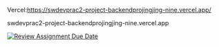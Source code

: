 Vercel:https://swdevprac2-project-backendprojingjing-nine.vercel.app/



swdevprac2-project-backendprojingjing-nine.vercel.app

[![Review Assignment Due Date](https://classroom.github.com/assets/deadline-readme-button-24ddc0f5d75046c5622901739e7c5dd533143b0c8e959d652212380cedb1ea36.svg)](https://classroom.github.com/a/OFxUFd-r)
